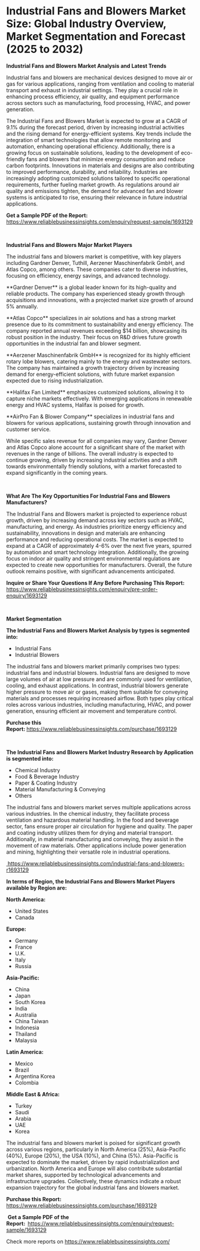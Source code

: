 <p><h1>Industrial Fans and Blowers Market Size: Global Industry Overview, Market Segmentation and Forecast (2025 to 2032)</h1></p><p><strong>Industrial Fans and Blowers Market Analysis and Latest Trends</strong></p>
<p><p>Industrial fans and blowers are mechanical devices designed to move air or gas for various applications, ranging from ventilation and cooling to material transport and exhaust in industrial settings. They play a crucial role in enhancing process efficiency, air quality, and equipment performance across sectors such as manufacturing, food processing, HVAC, and power generation.</p><p>The Industrial Fans and Blowers Market is expected to grow at a CAGR of 9.1% during the forecast period, driven by increasing industrial activities and the rising demand for energy-efficient systems. Key trends include the integration of smart technologies that allow remote monitoring and automation, enhancing operational efficiency. Additionally, there is a growing focus on sustainable solutions, leading to the development of eco-friendly fans and blowers that minimize energy consumption and reduce carbon footprints. Innovations in materials and designs are also contributing to improved performance, durability, and reliability. Industries are increasingly adopting customized solutions tailored to specific operational requirements, further fueling market growth. As regulations around air quality and emissions tighten, the demand for advanced fan and blower systems is anticipated to rise, ensuring their relevance in future industrial applications.</p></p>
<p><strong>Get a Sample PDF of the Report:&nbsp;</strong> <a href="https://www.reliablebusinessinsights.com/enquiry/request-sample/1693129?utm_campaign=3366&utm_medium=2&utm_source=Github&utm_content=ia&utm_term=10042025&utm_id=industrial-fans-and-blowers">https://www.reliablebusinessinsights.com/enquiry/request-sample/1693129</a></p>
<p>&nbsp;</p>
<p><strong>Industrial Fans and Blowers Major Market Players</strong></p>
<p><p>The industrial fans and blowers market is competitive, with key players including Gardner Denver, Tuthill, Aerzener Maschinenfabrik GmbH, and Atlas Copco, among others. These companies cater to diverse industries, focusing on efficiency, energy savings, and advanced technology.</p><p>**Gardner Denver** is a global leader known for its high-quality and reliable products. The company has experienced steady growth through acquisitions and innovations, with a projected market size growth of around 5% annually.</p><p>**Atlas Copco** specializes in air solutions and has a strong market presence due to its commitment to sustainability and energy efficiency. The company reported annual revenues exceeding $14 billion, showcasing its robust position in the industry. Their focus on R&D drives future growth opportunities in the industrial fan and blower segment.</p><p>**Aerzener Maschinenfabrik GmbH** is recognized for its highly efficient rotary lobe blowers, catering mainly to the energy and wastewater sectors. The company has maintained a growth trajectory driven by increasing demand for energy-efficient solutions, with future market expansion expected due to rising industrialization.</p><p>**Halifax Fan Limited** emphasizes customized solutions, allowing it to capture niche markets effectively. With emerging applications in renewable energy and HVAC systems, Halifax is poised for growth.</p><p>**AirPro Fan & Blower Company** specializes in industrial fans and blowers for various applications, sustaining growth through innovation and customer service. </p><p>While specific sales revenue for all companies may vary, Gardner Denver and Atlas Copco alone account for a significant share of the market with revenues in the range of billions. The overall industry is expected to continue growing, driven by increasing industrial activities and a shift towards environmentally friendly solutions, with a market forecasted to expand significantly in the coming years.</p></p>
<p>&nbsp;</p>
<p><strong>What Are The Key Opportunities For Industrial Fans and Blowers Manufacturers?</strong></p>
<p><p>The Industrial Fans and Blowers market is projected to experience robust growth, driven by increasing demand across key sectors such as HVAC, manufacturing, and energy. As industries prioritize energy efficiency and sustainability, innovations in design and materials are enhancing performance and reducing operational costs. The market is expected to expand at a CAGR of approximately 4-6% over the next five years, spurred by automation and smart technology integration. Additionally, the growing focus on indoor air quality and stringent environmental regulations are expected to create new opportunities for manufacturers. Overall, the future outlook remains positive, with significant advancements anticipated.</p></p>
<p><strong>Inquire or Share Your Questions If Any Before Purchasing This Report:</strong> <a href="https://www.reliablebusinessinsights.com/enquiry/pre-order-enquiry/1693129?utm_campaign=3366&utm_medium=2&utm_source=Github&utm_content=ia&utm_term=10042025&utm_id=industrial-fans-and-blowers">https://www.reliablebusinessinsights.com/enquiry/pre-order-enquiry/1693129</a></p>
<p>&nbsp;</p>
<p><strong>Market Segmentation</strong></p>
<p><strong>The Industrial Fans and Blowers Market Analysis by types is segmented into:</strong></p>
<p><ul><li>Industrial Fans</li><li>Industrial Blowers</li></ul></p>
<p><p>The industrial fans and blowers market primarily comprises two types: industrial fans and industrial blowers. Industrial fans are designed to move large volumes of air at low pressure and are commonly used for ventilation, cooling, and exhaust applications. In contrast, industrial blowers generate higher pressure to move air or gases, making them suitable for conveying materials and processes requiring increased airflow. Both types play critical roles across various industries, including manufacturing, HVAC, and power generation, ensuring efficient air movement and temperature control.</p></p>
<p><strong>Purchase this Report:&nbsp;</strong><a href="https://www.reliablebusinessinsights.com/purchase/1693129?utm_campaign=3366&utm_medium=2&utm_source=Github&utm_content=ia&utm_term=10042025&utm_id=industrial-fans-and-blowers">https://www.reliablebusinessinsights.com/purchase/1693129</a></p>
<p>&nbsp;</p>
<p><strong>The Industrial Fans and Blowers Market Industry Research by Application is segmented into:</strong></p>
<p><ul><li>Chemical Industry</li><li>Food & Beverage Industry</li><li>Paper & Coating Industry</li><li>Material Manufacturing & Conveying</li><li>Others</li></ul></p>
<p><p>The industrial fans and blowers market serves multiple applications across various industries. In the chemical industry, they facilitate process ventilation and hazardous material handling. In the food and beverage sector, fans ensure proper air circulation for hygiene and quality. The paper and coating industry utilizes them for drying and material transport. Additionally, in material manufacturing and conveying, they assist in the movement of raw materials. Other applications include power generation and mining, highlighting their versatile role in industrial operations.</p></p>
<p><a href="https://www.reliablebusinessinsights.com/industrial-fans-and-blowers-r1693129?utm_campaign=3366&utm_medium=2&utm_source=Github&utm_content=ia&utm_term=10042025&utm_id=industrial-fans-and-blowers">&nbsp;https://www.reliablebusinessinsights.com/industrial-fans-and-blowers-r1693129</a></p>
<p><strong>In terms of Region, the Industrial Fans and Blowers Market Players available by Region are:</strong></p>
<p>
    <p> <strong> North America: </strong>
        <ul>
            <li>United States</li>
            <li>Canada</li>
        </ul>
        </p> 
    <p> <strong> Europe: </strong>
        <ul>
            <li>Germany</li>
            <li>France</li>
            <li>U.K.</li>
            <li>Italy</li>
            <li>Russia</li>
        </ul>
        </p> 
    <p> <strong> Asia-Pacific: </strong>
        <ul>
            <li>China</li>
            <li>Japan</li>
            <li>South Korea</li>
            <li>India</li>
            <li>Australia</li>
            <li>China Taiwan</li>
            <li>Indonesia</li>
            <li>Thailand</li>
            <li>Malaysia</li>
        </ul>
        </p> 
    <p> <strong> Latin America: </strong>
        <ul>
            <li>Mexico</li>
            <li>Brazil</li>
            <li>Argentina Korea</li>
            <li>Colombia</li>
        </ul>
        </p> 
    <p> <strong> Middle East & Africa: </strong>
        <ul>
            <li>Turkey</li>
            <li>Saudi</li>
            <li>Arabia</li>
            <li>UAE</li>
            <li>Korea</li>
        </ul>
    </p>
    </p>
<p><p>The industrial fans and blowers market is poised for significant growth across various regions, particularly in North America (25%), Asia-Pacific (40%), Europe (20%), the USA (10%), and China (5%). Asia-Pacific is expected to dominate the market, driven by rapid industrialization and urbanization. North America and Europe will also contribute substantial market shares, supported by technological advancements and infrastructure upgrades. Collectively, these dynamics indicate a robust expansion trajectory for the global industrial fans and blowers market.</p></p>
<p><strong>Purchase this Report: </strong><a href="https://www.reliablebusinessinsights.com/purchase/1693129?utm_campaign=3366&utm_medium=2&utm_source=Github&utm_content=ia&utm_term=10042025&utm_id=industrial-fans-and-blowers">https://www.reliablebusinessinsights.com/purchase/1693129</a></p>
<p>&nbsp;<strong>Get a Sample PDF of the Report:&nbsp;&nbsp;</strong><a href="https://www.reliablebusinessinsights.com/enquiry/request-sample/1693129?utm_campaign=3366&utm_medium=2&utm_source=Github&utm_content=ia&utm_term=10042025&utm_id=industrial-fans-and-blowers">https://www.reliablebusinessinsights.com/enquiry/request-sample/1693129</a></p>
<p><strong></strong></p>
<p>Check more reports on <a href="https://www.reliablebusinessinsights.com/?utm_campaign=3366&utm_medium=2&utm_source=Github&utm_content=ia&utm_term=10042025&utm_id=industrial-fans-and-blowers">https://www.reliablebusinessinsights.com/</a></p>